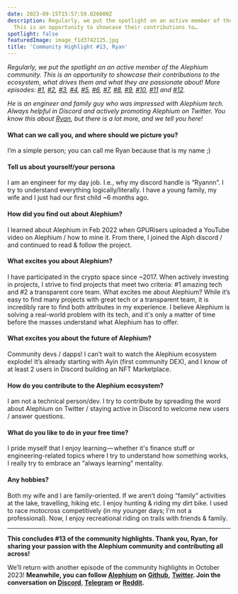 ```yaml
---
date: 2023-09-15T15:57:59.026000Z
description: Regularly, we put the spotlight on an active member of the Alephium community.
  This is an opportunity to showcase their contributions to…
spotlight: false
featuredImage: image_f1d3742125.jpg
title: 'Community Highlight #13, Ryan'
---
```


_Regularly, we put the spotlight on an active member of the Alephium community. This is an opportunity to showcase their contributions to the ecosystem, what drives them and what they are passionate about! More episodes:_ <a href="https://medium.com/@alephium/community-highlight-wilhelm-k%C3%A4llstr%C3%B6m-aka-oracleuggla-81d3938c5692" data-href="https://medium.com/@alephium/community-highlight-wilhelm-k%C3%A4llstr%C3%B6m-aka-oracleuggla-81d3938c5692"><em>#1</em></a>_,_ <a href="https://medium.com/@alephium/community-highlight-cgi-bin-c102cc106f19" data-href="https://medium.com/@alephium/community-highlight-cgi-bin-c102cc106f19"><em>#2</em></a>_,_ <a href="https://medium.com/@alephium/community-highlight-3-digdug-48a7ec868504" data-href="https://medium.com/@alephium/community-highlight-3-digdug-48a7ec868504"><em>#3</em></a>_,_ <a href="https://medium.com/@alephium/community-highlight-4-montail-e24fd88882a0" data-href="https://medium.com/@alephium/community-highlight-4-montail-e24fd88882a0"><em>#4</em></a>_,_ <a href="https://medium.com/@alephium/community-highlight-5-txn-71c4fd76ffe8" data-href="https://medium.com/@alephium/community-highlight-5-txn-71c4fd76ffe8"><em>#5</em></a>_,_ <a href="https://medium.com/@alephium/community-highlight-6-waldi-zkit-beats-37af1f6df3b8" data-href="https://medium.com/@alephium/community-highlight-6-waldi-zkit-beats-37af1f6df3b8"><em>#6</em></a>_,_ <a href="https://medium.com/@alephium/community-highlight-7-oheka-13d8b4ae025e" data-href="https://medium.com/@alephium/community-highlight-7-oheka-13d8b4ae025e"><em>#7</em></a>_,_ <a href="https://medium.com/@alephium/community-highlight-8-jorge-438510785041" data-href="https://medium.com/@alephium/community-highlight-8-jorge-438510785041"><em>#8</em></a>_,_ <a href="https://medium.com/@alephium/community-highlight-9-dzhemsh-a0a4a98a8489" data-href="https://medium.com/@alephium/community-highlight-9-dzhemsh-a0a4a98a8489"><em>#9</em></a>_,_ <a href="https://medium.com/@alephium/community-highlight-10-lx-aka-lix-fde724cf8d81" data-href="https://medium.com/@alephium/community-highlight-10-lx-aka-lix-fde724cf8d81"><em>#10</em></a>_,_ <a href="https://medium.com/@alephium/community-highlight-11-dr-jekyll-165ab9a51880" data-href="https://medium.com/@alephium/community-highlight-11-dr-jekyll-165ab9a51880"><em>#11</em></a> _and_ <a href="https://medium.com/@alephium/community-highlight-12-sam-a-k-a-energy45-610005a9219b" data-href="https://medium.com/@alephium/community-highlight-12-sam-a-k-a-energy45-610005a9219b"><em>#12</em></a>_._

_He is an engineer and family guy who was impressed with Alephium tech. Always helpful in Discord and actively promoting Alephium on Twitter. You know this about_ <a href="https://twitter.com/RyanRit91769208" data-href="https://twitter.com/RyanRit91769208"><em>Ryan</em></a>_, but there is a lot more, and we tell you here!_

#### **What can we call you, and where should we picture you?**

I’m a simple person; you can call me Ryan because that is my name ;)

#### **Tell us about yourself/your persona**

I am an engineer for my day job. I.e., why my discord handle is “Ryannn”. I try to understand everything logically/literally. I have a young family, my wife and I just had our first child ~6 months ago.

#### **How did you find out about Alephium?**

I learned about Alephium in Feb 2022 when GPURisers uploaded a YouTube video on Alephium / how to mine it. From there, I joined the Alph discord / and continued to read & follow the project.

#### **What excites you about Alephium?**

I have participated in the crypto space since ~2017. When actively investing in projects, I strive to find projects that meet two criteria: \#1 amazing tech and \#2 a transparent core team. What excites me about Alephium? While it’s easy to find many projects with great tech or a transparent team, it is incredibly rare to find both attributes in my experience. I believe Alephium is solving a real-world problem with its tech, and it's only a matter of time before the masses understand what Alephium has to offer.

#### **What excites you about the future of Alephium?**

Community devs / dapps! I can’t wait to watch the Alephium ecosystem explode! It’s already starting with Ayin (first community DEX), and I know of at least 2 users in Discord building an NFT Marketplace.

#### **How do you contribute to the Alephium ecosystem?**

I am not a technical person/dev. I try to contribute by spreading the word about Alephium on Twitter / staying active in Discord to welcome new users / answer questions.

#### **What do you like to do in your free time?**

I pride myself that I enjoy learning — whether it's finance stuff or engineering-related topics where I try to understand how something works, I really try to embrace an “always learning” mentality.

#### **Any hobbies?**

Both my wife and I are family-oriented. If we aren’t doing “family” activities at the lake, travelling, hiking etc. I enjoy hunting & riding my dirt bike. I used to race motocross competitively (in my younger days; I'm not a professional). Now, I enjoy recreational riding on trails with friends & family.

---

**This concludes \#13 of the community highlights. Thank you, Ryan, for sharing your passion with the Alephium community and contributing all across!**

We’ll return with another episode of the community highlights in October 2023! **Meanwhile, you can follow [Alephium](/) on** <a href="https://github.com/alephium/" data-href="https://github.com/alephium/"><strong>Github</strong></a>**,** <a href="https://twitter.com/alephium" data-href="https://twitter.com/alephium"><strong>Twitter</strong></a>**. Join the conversation on [Discord](/discord)**, <a href="https://t.me/alephiumgroup" data-href="https://t.me/alephiumgroup"><strong>Telegram</strong></a> **or** <a href="https://www.reddit.com/r/alephium" data-href="https://www.reddit.com/r/alephium"><strong>Reddit</strong></a>**.**
